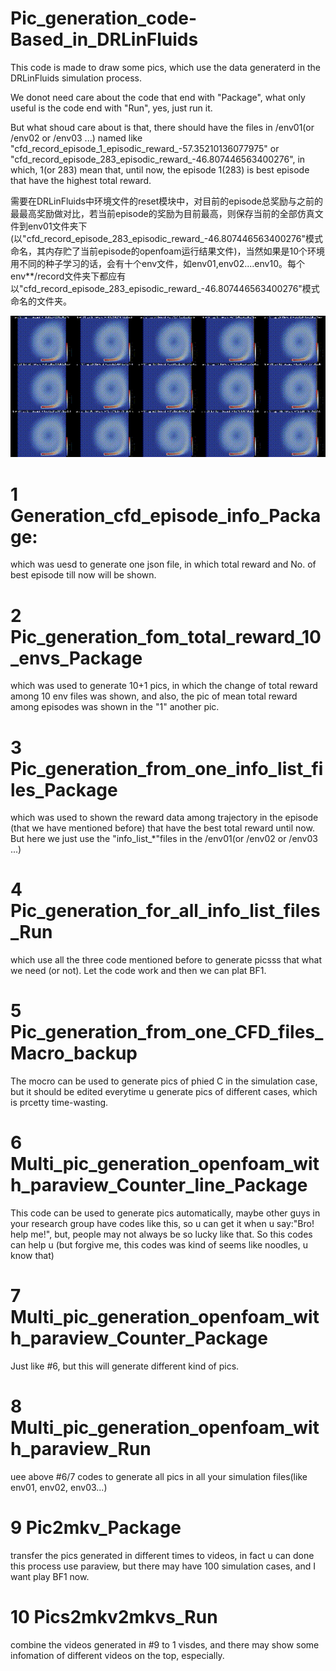 

# Pic_generation_code-Based_in_DRLinFluids
This code is made to draw some pics, which use the data generaterd in the DRLinFluids simulation process.

We donot need care about the code that end with "Package", what only useful is the code end with "Run", yes, just run it. 

But what shoud care about is that, there should have the files in /env01(or /env02 or /env03 ...) named like "cfd_record_episode_1_episodic_reward_-57.35210136077975" or "cfd_record_episode_283_episodic_reward_-46.807446563400276", in which, 1(or 283) mean that, until now, the episode 1(283) is best episode that have the highest total reward.

需要在DRLinFluids中环境文件的reset模块中，对目前的episode总奖励与之前的最最高奖励做对比，若当前episode的奖励为目前最高，则保存当前的全部仿真文件到env01文件夹下(以"cfd_record_episode_283_episodic_reward_-46.807446563400276"模式命名，其内存贮了当前episode的openfoam运行结果文件)，当然如果是10个环境用不同的种子学习的话，会有十个env文件，如env01,env02....env10。每个env**/record文件夹下都应有以"cfd_record_episode_283_episodic_reward_-46.807446563400276"模式命名的文件夹。

![image](https://github.com/Nillman2021/Pic_generation_code-Based_on_DRLinFluids/blob/main/env01_pics_merged.mkv_20250518_235350.gif)

# 1 Generation_cfd_episode_info_Package:
which was uesd to generate one json file, in which total reward and No. of best episode till now will be shown.

# 2 Pic_generation_fom_total_reward_10_envs_Package #
which was used to generate 10+1 pics, in which the change of total reward among 10 env files was shown, and also, the pic of mean total reward among episodes was shown in the "1" another pic.

# 3 Pic_generation_from_one_info_list_files_Package #
which was used to shown the reward data among trajectory in the episode (that we have mentioned before) that have the best total reward until now. But here we just use the "info_list_*"files in the /env01(or /env02 or /env03 ...)

# 4 Pic_generation_for_all_info_list_files_Run #
which use all the three code mentioned before to generate picsss that what we need (or not). Let the code work and then we can plat BF1.

# 5 Pic_generation_from_one_CFD_files_Macro_backup #
The mocro can be used to generate pics of phied C in the simulation case, but it should be edited everytime u generate pics of different cases, which is prcetty time-wasting.

# 6 Multi_pic_generation_openfoam_with_paraview_Counter_line_Package #
This code can be used to generate pics automatically, maybe other guys in your research group have codes like this, so u can get it when u say:"Bro! help me!", but, people may not always be so lucky like that. So this codes can help u (but forgive me, this codes was kind of seems like noodles, u know that)

# 7 Multi_pic_generation_openfoam_with_paraview_Counter_Package #
Just like #6, but this will generate different kind of pics.

# 8 Multi_pic_generation_openfoam_with_paraview_Run #
uee above #6/7 codes to generate all pics in all your simulation files(like env01, env02, env03...)

# 9 Pic2mkv_Package #
transfer the pics generated in different times to videos, in fact u can done this process use paraview, but there may have 100 simulation cases, and I want play BF1 now.

# 10 Pics2mkv2mkvs_Run #
combine the videos generated in #9 to 1 visdes, and there may show some infomation of different videos on the top, especially.
